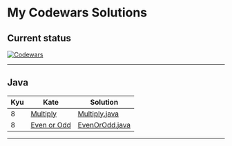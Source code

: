 # My Codewars Solutions

## Current status
[![Codewars](https://www.codewars.com/users/Epikano/badges/large)](https://www.codewars.com/users/Epikano)

___

## Java
| Kyu | Kate | Solution |
| --- | --- | --- |
| 8 | [Multiply](https://www.codewars.com/kata/50654ddff44f800200000004) | [Multiply.java](https://github.com/Epikano/CodewarsSolutions/blob/main/Java/Katas/8%20kyu/Multiply.java) |
| 8 | [Even or Odd](https://www.codewars.com/kata/53da3dbb4a5168369a0000fe) | [EvenOrOdd.java](https://github.com/Epikano/CodewarsSolutions/blob/main/Java/Katas/8%20kyu/EvenOrOdd.java) |

___
